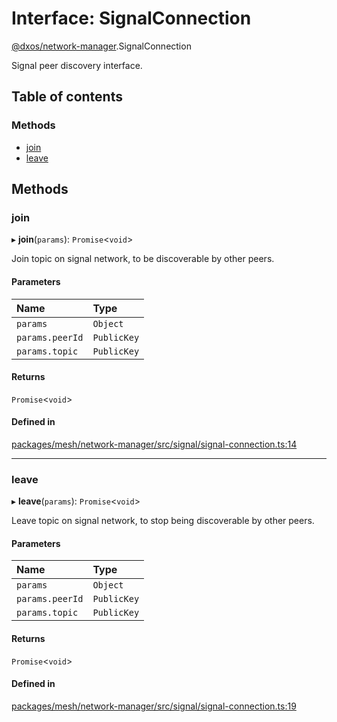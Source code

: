 # Interface: SignalConnection

[@dxos/network-manager](../modules/dxos_network_manager.md).SignalConnection

Signal peer discovery interface.

## Table of contents

### Methods

- [join](dxos_network_manager.SignalConnection.md#join)
- [leave](dxos_network_manager.SignalConnection.md#leave)

## Methods

### join

▸ **join**(`params`): `Promise`<`void`\>

Join topic on signal network, to be discoverable by other peers.

#### Parameters

| Name | Type |
| :------ | :------ |
| `params` | `Object` |
| `params.peerId` | `PublicKey` |
| `params.topic` | `PublicKey` |

#### Returns

`Promise`<`void`\>

#### Defined in

[packages/mesh/network-manager/src/signal/signal-connection.ts:14](https://github.com/dxos/dxos/blob/e3b936721/packages/mesh/network-manager/src/signal/signal-connection.ts#L14)

___

### leave

▸ **leave**(`params`): `Promise`<`void`\>

Leave topic on signal network, to stop being discoverable by other peers.

#### Parameters

| Name | Type |
| :------ | :------ |
| `params` | `Object` |
| `params.peerId` | `PublicKey` |
| `params.topic` | `PublicKey` |

#### Returns

`Promise`<`void`\>

#### Defined in

[packages/mesh/network-manager/src/signal/signal-connection.ts:19](https://github.com/dxos/dxos/blob/e3b936721/packages/mesh/network-manager/src/signal/signal-connection.ts#L19)
